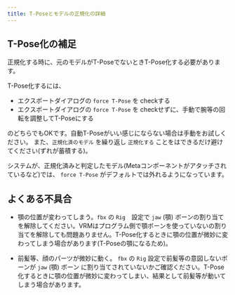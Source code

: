 ```yaml
---
title: T-Poseとモデルの正規化の詳細
---
```


## T-Pose化の補足
正規化する時に、元のモデルがT-PoseでないときT-Pose化する必要があります。

T-Pose化するには、

* エクスポートダイアログの `force T-Pose` を checkする
* エクスポートダイアログの `force T-Pose` を checkせずに、手動で腕等の回転を調整してT-Poseにする

のどちらでもOKです。自動T-Poseがいい感じにならない場合は手動をお試しください。
また、`正規化済のモデル` を繰り返し `正規化する` ことをはできるだけ避けてください(ずれが蓄積する)。

システムが、正規化済みと判定したモデル(Metaコンポーネントがアタッチされているなど)では、 `force T-Pose` がデフォルトでは外れるようになっています。

## よくある不具合

* 顎の位置が変わってしまう。`fbx` の `Rig`　設定で `jaw` (顎) ボーンの割り当てを解除してください。VRMはプログラム側で顎ボーンを使っていないの割り当てを解除しても問題ありません。T-Pose化するときに顎の位置が微妙に変わってしまう場合があります(T-Poseの顎になるため)。

* 前髪等、顔のパーツが微妙に動く。 `fbx` の `Rig` 設定で前髪等の意図しないボーンが `jaw` (顎) ボーン に割り当てされていないかご確認ください。T-Pose化するときに顎の位置が微妙に変わってしまい、結果として前髪等が動いてしまう場合があります。

